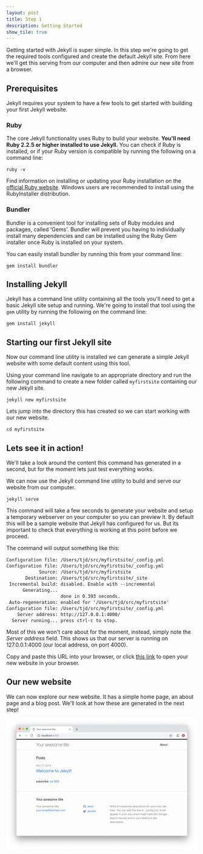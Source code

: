 ```yaml
---
layout: post
title: Step 1
description: Getting Started
show_tile: true
---
```


Getting started with Jekyll is super simple. In this step we're going to get the required tools configured and create the default Jekyll site. From here we'll get this serving from our computer and then admire our new site from a browser.

## Prerequisites

Jekyll requires your system to have a few tools to get started with building your first Jekyll website.

### Ruby

The core Jekyll functionality uses Ruby to build your website. **You'll need Ruby 2.2.5 or higher installed to use Jekyll.** You can check if Ruby is installed, or if your Ruby version is compatible by running the following on a command line:
```
ruby -v
```

Find information on installing or updating your Ruby installation on the [official Ruby website](https://www.ruby-lang.org/en/documentation/installation). Windows users are recommended to install using the RubyInstaller distribution.

### Bundler

Bundler is a convenient tool for installing sets of Ruby modules and packages, called 'Gems'. Bundler will prevent you having to individually install many dependencies and can be installed using the Ruby Gem installer once Ruby is installed on your system.

You can easily install bundler by running this from your command line:
```
gem install bundler
```

## Installing Jekyll

Jekyll has a command line utility containing all the tools you'll need to get a basic Jekyll site setup and running. We're going to install that tool using the `gem` utility by running the following on the command line:

```
gem install jekyll
```

## Starting our first Jekyll site

Now our command line utility is installed we can generate a simple Jekyll website with some default content using this tool.

Using your command line navigate to an appropriate directory and run the following command to create a new folder called `myfirstsite` containing our new Jekyll site.

```
jekyll new myfirstsite
```

Lets jump into the directory this has created so we can start working with our new website.

```
cd myfirstsite
```

## Lets see it in action!

We'll take a look around the content this command has generated in a second, but for the moment lets just test everything works.

We can now use the Jekyll command line utility to build and serve our website from our computer.

```
jekyll serve
```

This command will take a few seconds to generate your website and setup a temporary webserver on your computer so you can preview it. By default this will be a sample website that Jekyll has configured for us. But its important to check that everything is working at this point before we proceed.

The command will output something like this:

```
Configuration file: /Users/tjd/src/myfirstsite/_config.yml
Configuration file: /Users/tjd/src/myfirstsite/_config.yml
            Source: /Users/tjd/src/myfirstsite
       Destination: /Users/tjd/src/myfirstsite/_site
 Incremental build: disabled. Enable with --incremental
      Generating...
                    done in 0.393 seconds.
 Auto-regeneration: enabled for '/Users/tjd/src/myfirstsite'
Configuration file: /Users/tjd/src/myfirstsite/_config.yml
    Server address: http://127.0.0.1:4000/
  Server running... press ctrl-c to stop.
  ```

Most of this we won't care about for the moment, instead, simply note the *Server address* field. This shows us that our server is running on 127.0.0.1:4000 (our local address, on port 4000).

Copy and paste this URL into your browser, or click [this link](http://127.0.0.1:4000) to open your new website in your browser.

## Our new website

We can now explore our new website. It has a simple home page, an about page and a blog post. We'll look at how these are generated in the next step!

![Our sample website](/assets/images/step1/website-preview.png)
